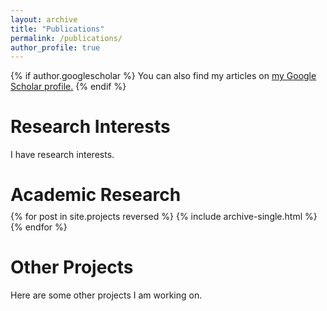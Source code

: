 ```yaml
---
layout: archive
title: "Publications"
permalink: /publications/
author_profile: true
---
```


{% if author.googlescholar %}
  You can also find my articles on <u><a href="{{author.googlescholar}}">my Google Scholar profile</a>.</u>
{% endif %}

# Research Interests
I have research interests. 

<div style="margin-bottom: -0.75em;">
<h1> Academic Research </h1>
</div>

{% for post in site.projects reversed %}
  {% include archive-single.html %}
{% endfor %}

# Other Projects
Here are some other projects I am working on. 
